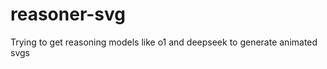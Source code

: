 reasoner-svg
==============

Trying to get reasoning models like o1 and deepseek to generate animated svgs
